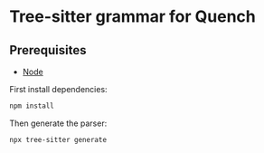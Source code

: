 # Tree-sitter grammar for Quench

## Prerequisites

- [Node][]

First install dependencies:

```sh
npm install
```

Then generate the parser:

```sh
npx tree-sitter generate
```

[node]: https://github.com/nvm-sh/nvm#install--update-script
